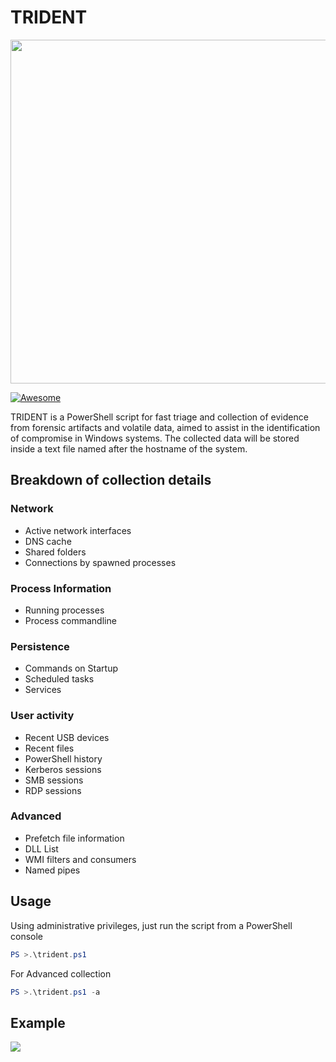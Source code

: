 # TRIDENT
<img src="https://raw.githubusercontent.com/nov3mb3r/trident/master/logo.PNG" width="550">


[![Awesome](https://awesome.re/badge.svg)](https://awesome.re)

TRIDENT is a PowerShell script for fast triage and collection of evidence from forensic artifacts and volatile data, aimed to assist in the identification of compromise in Windows systems. The collected data will be stored inside a text file named after the hostname of the system.

## Breakdown of collection details
### Network
- Active network interfaces
- DNS cache
- Shared folders
- Connections by spawned processes

### Process Information
- Running processes
- Process commandline

### Persistence
- Commands on Startup
- Scheduled tasks
- Services

### User activity
- Recent USB devices
- Recent files
- PowerShell history
- Kerberos sessions
- SMB sessions
- RDP sessions

### Advanced
- Prefetch file information
- DLL List
- WMI filters and consumers
- Named pipes

## Usage
Using administrative privileges, just run the script from a PowerShell console
```powershell
PS >.\trident.ps1
```

For Advanced collection
```powershell
PS >.\trident.ps1 -a
```

## Example
![](https://raw.githubusercontent.com/nov3mb3r/trident/master/example.PNG)
